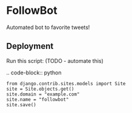 FollowBot
========

Automated bot to favorite tweets!

Deployment
------------

Run this script: (TODO - automate this)

.. code-block:: python

    from django.contrib.sites.models import Site
    site = Site.objects.get()
    site.domain = "example.com"
    site.name = "followbot"
    site.save()
